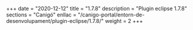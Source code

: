 +++
date        = "2020-12-12"
title       = "1.7.8"
description = "Plugin eclipse 1.7.8"
sections    = "Canigó"
enllac		= "/canigo-portal/entorn-de-desenvolupament/plugin-eclipse/1.7.8/"
weight		= 2
+++

